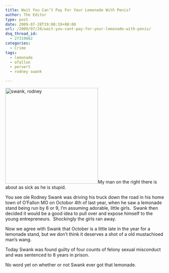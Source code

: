 ```yaml
---
title: Wait You Can’t Pay For Your Lemonade With Penis?
author: The Editor
type: post
date: 2009-07-28T19:00:19+00:00
url: /2009/07/28/wait-you-cant-pay-for-your-lemonade-with-penis/
dsq_thread_id:
  - 27319662
categories:
  - Crime
tags:
  - lemonade
  - ofallon
  - pervert
  - rodney swank

---
```

[<img class="alignright size-medium wp-image-1123" title="swank, rodney" src="http://punchingkitty.com/wp-content/uploads/2009/07/swank-rodney-291x300.jpg" alt="swank, rodney" width="291" height="300" srcset="http://media.punchingkitty.com/wordpress/2009/07/swank-rodney-291x300.jpg 291w, http://media.punchingkitty.com/wordpress/2009/07/swank-rodney.jpg 317w" sizes="(max-width: 291px) 100vw, 291px" />][1]My man on the right there is about as sick as he is stupid.

You see ole Rodney Swank was driving his truck down the road in his home town of O&#8217;Fallon MO on Octobor 4th of last year, when he saw a lemonade stand being run by 8 or 9, I&#8217;m assuming adorable, little girls.  Swank then decided it would be a good idea to pull over and expose himself to the young entrepreneurs.  Shockingly the girls ran away.

Now we agree with Swank that October is a little late in the year for a lemonade stand, but we don&#8217;t think it deserves a shot of a old mustachioed man&#8217;s wang.

Today Swank was found guilty of four counts of felony sexual misconduct and was sentenced to 8 years in prison.

No word yet on whether or not Swank ever got that lemonade.

 [1]: http://punchingkitty.com/wp-content/uploads/2009/07/swank-rodney.jpg